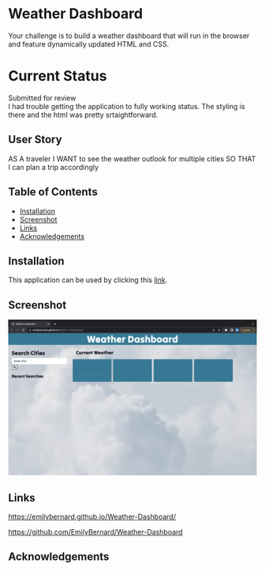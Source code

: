 # Weather Dashboard
 Your challenge is to build a weather dashboard that will run in the browser and feature dynamically updated HTML and CSS.

# Current Status
Submitted for review
<br>
I had trouble getting the application to fully working status.  The styling is there and the html was pretty srtaightforward. 

## User Story
AS A traveler
I WANT to see the weather outlook for multiple cities
SO THAT I can plan a trip accordingly

## Table of Contents

- [Installation](#installation)
- [Screenshot](#screenshot)
- [Links](#links)
- [Acknowledgements](#acknowledgements)



## Installation
This application can be used by clicking this [link](https://emilybernard.github.io/Weather-Dashboard/).
<br>

## Screenshot
<img src="weatherDashboardShot.png" alt="Website Screenshot">

## Links
https://emilybernard.github.io/Weather-Dashboard/
<br>

https://github.com/EmilyBernard/Weather-Dashboard
<br>


## Acknowledgements